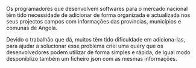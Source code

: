 Os programadores que desenvolvem softwares para o mercado nacional têm tido necessidade de adicionar de forma organizada e actualizada nos seus projectos campos com informações das províncias, municípios e comunas de Angola. 

Devido o trabalhão que dá, muitos têm tido dificuldade em adiciona-las,  para ajudar a solucionar esse problema criei uma query que os desenvolvedores podem utilizar de forma simples e rápida, de igual modo desponiblizo também um ficheiro json com as mesmas informações. 
